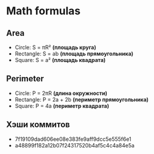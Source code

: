 # Math formulas
## Area
- Circle: S = πR²
**(площадь круга)**
- Rectangle: S = ab
**(площадь прямоугольника)**
- Square: S = a²
**(площадь квадрата)**

## Perimeter
- Circle: P = 2πR
**(длина окружности)**
- Rectangle: P = 2a + 2b
**(периметр прямоугольника)**
- Square: P = 4a
**(периметр квадрата)**


## Хэши коммитов
- 7f19109dad606ee08e383fe9aff9dcc5e555f6e1
- a48899f182a12b07f24317520b4af5c4c4a84e5a